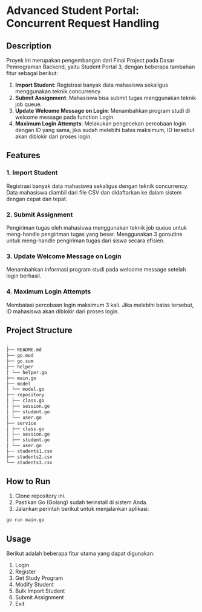 # Advanced Student Portal: Concurrent Request Handling

## Description

Proyek ini merupakan pengembangan dari Final Project pada Dasar Pemrograman Backend, yaitu Student Portal 3, dengan beberapa tambahan fitur sebagai berikut:

1. **Import Student**: Registrasi banyak data mahasiswa sekaligus menggunakan teknik concurrency.
2. **Submit Assignment**: Mahasiswa bisa submit tugas menggunakan teknik job queue.
3. **Update Welcome Message on Login**: Menambahkan program studi di welcome message pada function Login.
4. **Maximum Login Attempts**: Melakukan pengecekan percobaan login dengan ID yang sama, jika sudah melebihi batas maksimum, ID tersebut akan diblokir dari proses login.

## Features

### 1. Import Student

Registrasi banyak data mahasiswa sekaligus dengan teknik concurrency. Data mahasiswa diambil dari file CSV dan didaftarkan ke dalam sistem dengan cepat dan tepat.

### 2. Submit Assignment

Pengiriman tugas oleh mahasiswa menggunakan teknik job queue untuk meng-handle pengiriman tugas yang besar. Menggunakan 3 goroutine untuk meng-handle pengiriman tugas dari siswa secara efisien.

### 3. Update Welcome Message on Login

Menambahkan informasi program studi pada welcome message setelah login berhasil.

### 4. Maximum Login Attempts

Membatasi percobaan login maksimum 3 kali. Jika melebihi batas tersebut, ID mahasiswa akan diblokir dari proses login.

## Project Structure

```bash
.
├── README.md
├── go.mod
├── go.sum
├── helper
│ └── helper.go
├── main.go
├── model
│ └── model.go
├── repository
│ ├── class.go
│ ├── session.go
│ ├── student.go
│ └── user.go
├── service
│ ├── class.go
│ ├── session.go
│ ├── student.go
│ └── user.go
├── students1.csv
├── students2.csv
└── students3.csv
```

## How to Run

1. Clone repository ini.
2. Pastikan Go (Golang) sudah terinstall di sistem Anda.
3. Jalankan perintah berikut untuk menjalankan aplikasi:

```bash
go run main.go
```

## Usage

Berikut adalah beberapa fitur utama yang dapat digunakan:

1. Login
2. Register
3. Get Study Program
4. Modify Student
5. Bulk Import Student
6. Submit Assignment
7. Exit
